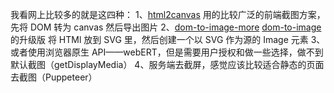 我看网上比较多的就是这四种：
1、[html2canvas](http://html2canvas.hertzen.com/) 用的比较广泛的前端截图方案，先将 DOM 转为 canvas 然后导出图片
2、[dom-to-image-more](https://www.npmjs.com/package/dom-to-image-more) [dom-to-image](https://github.com/tsayen/dom-to-image)的升级版 将 HTMl 放到 SVG 里，然后创建一个以 SVG 作为源的 Image 元素
3、或者使用浏览器原生 API——webERT，但是需要用户授权和做一些选择，做不到默认截图（getDisplayMedia）
4、服务端去截屏，感觉应该比较适合静态的页面去截图（Puppeteer）
